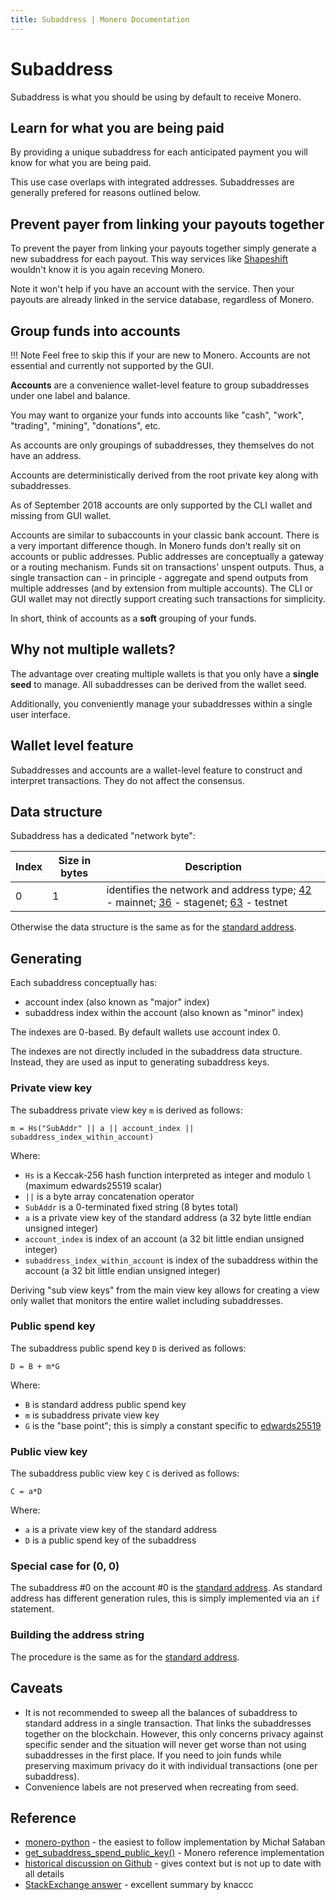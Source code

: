 ```yaml
---
title: Subaddress | Monero Documentation
---
```

# Subaddress

Subaddress is what you should be using by default to receive Monero.

## Learn for what you are being paid

By providing a unique subaddress for each anticipated payment you will know for what you are being paid.

This use case overlaps with integrated addresses. Subaddresses are generally prefered for reasons outlined below.

## Prevent payer from linking your payouts together

To prevent the payer from linking your payouts together simply generate a new subaddress for each payout.
This way services like [Shapeshift](https://shapeshift.io) wouldn't know it is you again receving Monero.

Note it won't help if you have an account with the service. Then your payouts are already linked in the service database, regardless of Monero.

## Group funds into accounts

!!! Note
    Feel free to skip this if your are new to Monero. Accounts are not essential and currently not supported by the GUI.

**Accounts** are a convenience wallet-level feature to group subaddresses under one label and balance.

You may want to organize your funds into accounts like "cash", "work", "trading", "mining", "donations", etc.

As accounts are only groupings of subaddresses, they themselves do not have an address.

Accounts are deterministically derived from the root private key along with subaddresses.

As of September 2018 accounts are only supported by the CLI wallet and missing from GUI wallet.

Accounts are similar to subaccounts in your classic bank account. There is a very important difference though. In Monero funds don't really sit on accounts or public addresses. Public addresses are conceptually a gateway or a routing mechanism. Funds sit on transactions' unspent outputs. Thus, a single transaction can - in principle - aggregate and spend outputs from multiple addresses (and by extension from multiple accounts). The CLI or GUI wallet may not directly support creating such transactions for simplicity.

In short, think of accounts as a **soft** grouping of your funds.

## Why not multiple wallets?

The advantage over creating multiple wallets is that you only have a **single seed** to manage.
All subaddresses can be derived from the wallet seed.

Additionally, you conveniently manage your subaddresses within a single user interface.

## Wallet level feature

Subaddresses and accounts are a wallet-level feature to construct and interpret transactions. They do not affect the consensus. 

## Data structure

Subaddress has a dedicated "network byte":

Index       | Size in bytes    | Description
------------|------------------|-------------------------------------------------------------
0           | 1                | identifies the network and address type; [42](https://github.com/monero-project/monero/blob/31bdf7bd113c2576fe579ef3a25a2d8fef419ffc/src/cryptonote_config.h#L171) - mainnet; [36](https://github.com/monero-project/monero/blob/31bdf7bd113c2576fe579ef3a25a2d8fef419ffc/src/cryptonote_config.h#L200) - stagenet; [63](https://github.com/monero-project/monero/blob/31bdf7bd113c2576fe579ef3a25a2d8fef419ffc/src/cryptonote_config.h#L185) - testnet

Otherwise the data structure is the same as for the [standard address](/public-address/standard-address/#data-structure).

## Generating

Each subaddress conceptually has:
 
* account index (also known as "major" index)
* subaddress index within the account (also known as "minor" index)

The indexes are 0-based. By default wallets use account index 0.

The indexes are not directly included in the subaddress data structure.
Instead, they are used as input to generating subaddress keys.

### Private view key

The subaddress private view key `m` is derived as follows:

    m = Hs("SubAddr" || a || account_index || subaddress_index_within_account)
    
Where:

* `Hs` is a Keccak-256 hash function interpreted as integer and modulo `l` (maximum edwards25519 scalar)
* `||` is a byte array concatenation operator
* `SubAddr` is a 0-terminated fixed string (8 bytes total)
* `a` is a private view key of the standard address (a 32 byte little endian unsigned integer)
* `account_index` is index of an account (a 32 bit little endian unsigned integer)
* `subaddress_index_within_account` is index of the subaddress within the account (a 32 bit little endian unsigned integer)

Deriving "sub view keys" from the main view key allows for creating a view only wallet that monitors the entire wallet including subaddresses.

### Public spend key

The subaddress public spend key `D` is derived as follows:

    D = B + m*G

Where:

* `B` is standard address public spend key
* `m` is subaddress private view key
* `G` is the "base point"; this is simply a constant specific to [edwards25519](/cryptography/asymmetric/edwards25519)

### Public view key

The subaddress public view key `C` is derived as follows:

    C = a*D

Where:

* `a` is a private view key of the standard address
* `D` is a public spend key of the subaddress

### Special case for (0, 0)

The subaddress #0 on the account #0 is the [standard address](/public-address/standard-address).
As standard address has different generation rules, this is simply implemented via an `if` statement.

### Building the address string

The procedure is the same as for the [standard address](/public-address/standard-address).

## Caveats

* It is not recommended to sweep all the balances of subaddress to standard address in a single transaction. That links the subaddresses together on the blockchain. However, this only concerns privacy against specific sender and the situation will never get worse than not using subaddresses in the first place. If you need to join funds while preserving maximum privacy do it with individual transactions (one per subaddress).
* Convenience labels are not preserved when recreating from seed.

## Reference

* [monero-python](https://github.com/emesik/monero-python/blob/125d5eac0d4583b586b98e21b28fb9a291db26e5/monero/wallet.py#L195) - the easiest to follow implementation by Michał Sałaban
* [get_subaddress_spend_public_key()](https://github.com/monero-project/monero/blob/16dc6900fb556b61edaba5e323497e9b8c677ae2/src/device/device_default.cpp#L143) - Monero reference implementation
* [historical discussion on Github](https://github.com/monero-project/monero/pull/2056) - gives context but is not up to date with all details
* [StackExchange answer](https://monero.stackexchange.com/questions/10674/how-are-subaddresses-and-account-addresses-generated-from-master-wallet-keys/10676#10676) - excellent summary by knaccc
